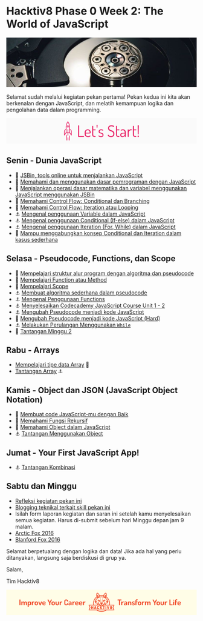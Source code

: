 # Hacktiv8 Phase 0 Week 2: The World of JavaScript

![Header](assets/header-w2.jpg)

Selamat sudah melalui kegiatan pekan pertama! Pekan kedua ini kita akan berkenalan dengan JavaScript,
dan melatih kemampuan logika dan pengolahan data dalam programming.

![Let's start!](assets/start.png)

## Senin - Dunia JavaScript

- :wrench:
[JSBin, tools online untuk menjalankan JavaScript](http://jsbin.com/?js,console)
- :notebook_with_decorative_cover:
[Memahami dan menggunakan dasar pemrograman dengan JavaScript](https://github.com/hacktiv8/phase-0-activities/blob/master/modules/js-first-time.md)
- :notebook_with_decorative_cover:
[Menjalankan operasi dasar matematika dan variabel menggunakan JavaScript menggunakan JSBin](https://github.com/hacktiv8/phase-0-activities/blob/master/modules/js-basics.md)
- :notebook_with_decorative_cover:
[Memahami Control Flow: Conditional dan Branching](https://github.com/hacktiv8/phase-0-activities/blob/master/modules/anchor-belajar-operator-mtk.md)
- :notebook_with_decorative_cover:
[Memahami Control Flow: Iteration atau Looping ](https://github.com/hacktiv8/phase-0-activities/blob/master/modules/js-basics.md)
- :anchor:
[Mengenal penggunaan Variable dalam JavaScript](https://github.com/hacktiv8/phase-0-activities/blob/master/modules/anchor-belajar-variabel.md)
- :anchor:
[Mengenal penggunaan Conditional (If-else) dalam JavaScript](https://github.com/hacktiv8/phase-0-activities/blob/master/modules/anchor-menggunakan-if-else.md)
- :anchor:
[Mengenal penggunaan Iteration (For, While) dalam JavaScript](https://github.com/hacktiv8/phase-0-activities/blob/master/modules/anchor-belajar-for.md)
- :rocket:
[Mampu menggabungkan konsep Conditional dan Iteration dalam kasus sederhana](https://github.com/hacktiv8/phase-0-activities/blob/master/modules/js-basics.md)

## Selasa - Pseudocode, Functions, dan Scope

- :notebook_with_decorative_cover:
[Mempelajari struktur alur program dengan algoritma dan pseudocode](https://github.com/hacktiv8/phase-0-activities/blob/master/modules/algorithm-pseudocode.md)
- :notebook_with_decorative_cover:
[Mempelajari Function atau Method](https://github.com/hacktiv8/phase-0-activities/blob/master/modules/js-function-method.md)
- :notebook_with_decorative_cover:
[Mempelajari Scope](https://github.com/hacktiv8/phase-0-activities/blob/master/modules/js-scope.md)
- :anchor:
[Membuat algoritma sederhana dalam pseudocode](https://github.com/hacktiv8/phase-0-activities/blob/master/modules/algorithm-pseudocode.md)
- :anchor:
[Mengenal Penggunaan Functions](https://github.com/hacktiv8/phase-0-activities/blob/master/modules/js-basics.md)
- :anchor:
[Menyelesaikan Codecademy JavaScript Course Unit 1 - 2](https://github.com/hacktiv8/phase-0-activities/blob/master/modules/js-basics.md)
- :anchor: [Mengubah Pseudocode menjadi kode JavaScript](https://github.com/hacktiv8/phase-0-activities/blob/master/modules/algorithm-pseudocode.md)
- :rocket: [Mengubah Pseudocode menjadi kode JavaScript (Hard)](https://github.com/hacktiv8/phase-0-activities/blob/master/modules/algorithm-pseudocode.md)
- :anchor: [Melakukan Perulangan Menggunakan `While`](modules/anchor-belajar-while.md)
- :rocket: [Tantangan Minggu 2](modules/challenge-week2.md)

## Rabu - Arrays
-  [Mempelajari tipe data Array](https://github.com/hacktiv8/phase-0-activities/blob/master/modules/js-array.md)
:notebook_with_decorative_cover:
-  [Tantangan Array](https://github.com/hacktiv8/phase-0-activities/blob/master/modules/algorithm-pseudocode.md)
:anchor:

## Kamis - Object dan JSON (JavaScript Object Notation)

- :notebook_with_decorative_cover: [Membuat code JavaScript-mu dengan Baik ](https://github.com/hacktiv8/phase-0-activities/blob/master/modules/js-code-style.md)
- :notebook_with_decorative_cover: [Memahami Fungsi Rekursif](https://github.com/hacktiv8/phase-0-activities/blob/master/modules/js-object-json.md)
- :notebook_with_decorative_cover: [Memahami Object dalam JavaScript](https://github.com/hacktiv8/phase-0-activities/blob/master/modules/js-object-json.md)
- :anchor: [Tantangan Menggunakan Object](https://github.com/hacktiv8/phase-0-activities/blob/master/modules/algorithm-pseudocode.md)

## Jumat - Your First JavaScript App!

- :anchor: [Tantangan Kombinasi](https://github.com/hacktiv8/phase-0-activities/blob/master/modules/algorithm-pseudocode.md)

## Sabtu dan Minggu

-  [Refleksi kegiatan pekan ini](https://github.com/hacktiv8/phase-0-activities/blob/master/modules/reflection.md)
-  [Blogging teknikal terkait skill pekan ini](https://github.com/hacktiv8/phase-0-activities/blob/master/modules/blog.md)
-  Isilah form laporan kegiatan dan saran ini setelah kamu menyelesaikan semua kegiatan. Harus di-submit sebelum hari Minggu depan jam 9 malam.
  - [Arctic Fox 2016](https://airtable.com/shrGG9YTJkEBL7QaG)
  - [Blanford Fox 2016](https://airtable.com/shrZ2Ufijy6400Yea)

Selamat berpetualang dengan logika dan data! Jika ada hal yang perlu ditanyakan, langsung saja berdiskusi di grup ya.

Salam,

Tim Hacktiv8

![Hacktiv8 Banner](assets/banner.png)
